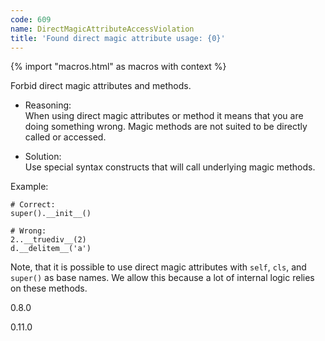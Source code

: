 ```yaml
---
code: 609
name: DirectMagicAttributeAccessViolation
title: 'Found direct magic attribute usage: {0}'
---
```


{% import "macros.html" as macros with context %}

Forbid direct magic attributes and methods.

  - Reasoning:  
    When using direct magic attributes or method it means that you are
    doing something wrong. Magic methods are not suited to be directly
    called or accessed.

  - Solution:  
    Use special syntax constructs that will call underlying magic
    methods.

Example:

    # Correct:
    super().__init__()
    
    # Wrong:
    2..__truediv__(2)
    d.__delitem__('a')

Note, that it is possible to use direct magic attributes with `self`,
`cls`, and `super()` as base names. We allow this because a lot of
internal logic relies on these methods.

<div class="versionadded">

0.8.0

</div>

<div class="versionchanged">

0.11.0

</div>